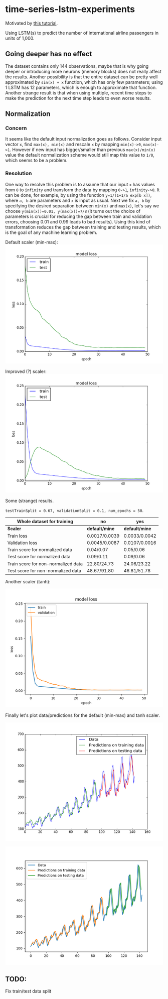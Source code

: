 # time-series-lstm-experiments

Motivated by [this tutorial](http://machinelearningmastery.com/time-series-prediction-lstm-recurrent-neural-networks-python-keras/).

Using LSTM(s) to predict the number of international airline passengers in units of 1,000. 

## Going deeper has no effect

The dataset contains only 144 observations, maybe that is why going deeper or introducing more neurons (memory blocks) does not really affect the results. Another possibility is that the entire dataset can be pretty well approximated by `sin(x) + x` function, which has only few parameters; using 1 LSTM has 12 parameters, which is enough to approximate that function. Another strange result is that when using multiple, recent time steps to make the prediction for the next time step leads to even worse results.

## Normalization
### Concern
It seems like the default input normalization goes as follows. Consider input vector `x`, find `max(x), min(x)` and rescale `x` by mapping `min(x)->0`, `max(x)->1`. However if new input has bigger/smaller than previous `max(x)/min(x)` value the default normalization scheme would still map this value to `1/0`, which seems to be a problem. 
### Resolution
One way to resolve this problem is to assume that our input `x` has values from `0` to `infinity` and transform the data by mapping `0->1`, `infinity->0`. It can be done, for example, by using the function `y=1/(1+1/a exp[b x])`, where `a, b` are parameters and `x` is input as usual. Next we fix `a, b` by specifying the desired separation between `min(x)` and `max(x)`, let's say we choose `y(min(x))=0.01, y(max(x))=7/8` (it turns out the choice of parameters is crucial for reducing the gap between train and validation errors, choosing 0.01 and 0.99 leads to bad results). Using this kind of transformation reduces the gap between training and testing results, which is the goal of any machine learning problem. 

Default scaler (min-max): 
![Default scaler](https://github.com/g3n1uss/time-series-lstm-experiments/blob/master/pics/LearningCurveDefaultScaler.png)

Improved (?) scaler: 
![Improved scaler](https://github.com/g3n1uss/time-series-lstm-experiments/blob/master/pics/LearningCurveMyScaler.png)

Some (strange) results.

`testTrainSplit = 0.67, validationSplit = 0.1, num_epochs = 50`. 

|  Whole dataset for training | no | yes |
| --- | --- | ---|
|  **Scaler**         | **default/mine** | **default/mine** | 
| Train loss | 0.0017/0.0039 | 0.0033/0.0042 |
| Validation loss | 0.0045/0.0087 | 0.0107/0.0016 |
| Train score for normalized data | 0.04/0.07 | 0.05/0.06 |
| Test score for normalized data | 0.09/0.11 | 0.09/0.06 |
| Train score for non-normalized data | 22.80/24.73 | 24.06/23.22 |
| Test score for non-normalized data | 48.67/91.80 | 46.81/51.78 |


Another scaler (tanh): 

![Tanh scaler](https://github.com/g3n1uss/time-series-lstm-experiments/blob/master/pics/LearningCurveTanhScaler.png)


Finally let's plot data/predictions for the default (min-max) and tanh scaler.

![](https://github.com/g3n1uss/time-series-lstm-experiments/blob/master/pics/DefaultScaler.png)

![](https://github.com/g3n1uss/time-series-lstm-experiments/blob/master/pics/TanhScaler.png)

## TODO:
Fix train/test data split

